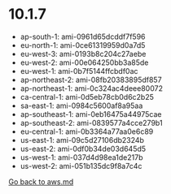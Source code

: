 
 # 10.1.7
- ap-south-1: ami-0961d65dcddf7f596
- eu-north-1: ami-0ce61319959d0a7d5
- eu-west-3: ami-0193b8c204c27aebe
- eu-west-2: ami-00e064250bb3a85de
- eu-west-1: ami-0b7f5144ffcbdf0ac
- ap-northeast-2: ami-08fb20383895df857
- ap-northeast-1: ami-0c324ac4deee80072
- ca-central-1: ami-0d5eb78cb0d6c2b25
- sa-east-1: ami-0984c5600af8a95aa
- ap-southeast-1: ami-0eb16475a44975cae
- ap-southeast-2: ami-0839577a4cce279b1
- eu-central-1: ami-0b3364a77aa0e6c89
- us-east-1: ami-09c5d27106db2324b
- us-east-2: ami-0df0b34de03d645d5
- us-west-1: ami-037d4d98ea1de217b
- us-west-2: ami-051b135dc9f8a7c4c

[Go back to aws.md](../../aws.md) 
